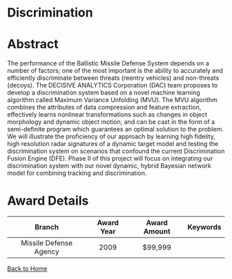 
Discrimination
==============

# Abstract


The performance of the Ballistic Missile Defense System depends on a number of factors; one of the most important is the ability to accurately and efficiently discriminate between threats (reentry vehicles) and non-threats (decoys).  The DECISIVE ANALYTICS Corporation (DAC) team proposes to develop a discrimination system based on a novel machine learning algorithm called Maximum Variance Unfolding (MVU).  The MVU algorithm combines the attributes of data compression and feature extraction, effectively learns nonlinear transformations such as changes in object morphology and dynamic object motion, and can be cast in the form of a semi-definite program which guarantees an optimal solution to the problem.  We will illustrate the proficiency of our approach by learning high fidelity, high resolution radar signatures of a dynamic target model and testing the discrimination system on scenarios that confound the current Discrimination Fusion Engine (DFE).  Phase II of this project will focus on integrating our discrimination system with our novel dynamic, hybrid Bayesian network model for combining tracking and discrimination.  

# Award Details

|Branch|Award Year|Award Amount|Keywords|
| :---: | :---: | :---: | :---: |
|Missile Defense Agency|2009|$99,999||
  
  


[Back to Home](https://github.com/chrischow/dod_sbir_awards/Reports/CC/#1133)